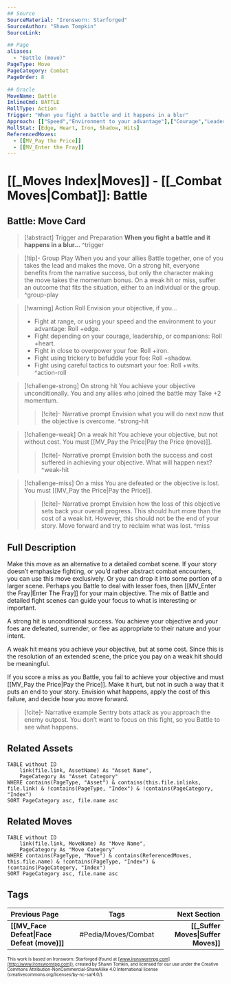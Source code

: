 ```yaml
---
## Source
SourceMaterial: "Ironsworn: Starforged"
SourceAuthor: "Shawn Tompkin"
SourceLink: 

## Page
aliases:
  - "Battle (move)"
PageType: Move
PageCategory: Combat
PageOrder: 8

## Oracle
MoveName: Battle
InlineCmd: BATTLE
RollType: Action
Trigger: "When you fight a battle and it happens in a blur"
Approach: [["Speed","Environment to your advantage"],["Courage","Leadership","Companions"],["Close quarters","Overpower foe"],["Trickery"],["Tactics"]]
RollStat: [Edge, Heart, Iron, Shadow, Wits]
ReferencedMoves: 
  - [[MV_Pay the Price]]
  - [[MV_Enter the Fray]]
---
```

# [[_Moves Index|Moves]] - [[_Combat Moves|Combat]]: Battle
## Battle: Move Card
>[!abstract]  Trigger and Preparation
>**When you fight a battle and it happens in a blur...** ^trigger

> [!tip]- Group Play
> When you and your allies Battle together, one of you takes the lead and makes the move. On a strong hit, everyone benefits from the narrative success, but only the character making the move takes the momentum bonus. On a weak hit or miss, suffer an outcome that fits the situation, either to an individual or the group. ^group-play

> [!warning] Action Roll
> Envision your objective, if you...
>-  Fight at range, or using your speed and the environment to your advantage: Roll +edge.
>-  Fight depending on your courage, leadership, or companions: Roll +heart.
>-  Fight in close to overpower your foe: Roll +iron.
>-  Fight using trickery to befuddle your foe: Roll +shadow.
>-  Fight using careful tactics to outsmart your foe: Roll +wits. ^action-roll

> [!challenge-strong] On strong hit
> You achieve your objective unconditionally. 
> You and any allies who joined the battle may Take +2 momentum.
> > [!cite]- Narrative prompt
> > Envision what you will do next now that the objective is overcome. ^strong-hit

> [!challenge-weak] On a weak hit
>  You achieve your objective, but not without cost. You must [[MV_Pay the Price|Pay the Price (move)]].
> > [!cite]- Narrative prompt
> > Envision both the success and cost suffered in achieving your objective. What will happen next? ^weak-hit

> [!challenge-miss] On a miss
> You are defeated or the objective is lost.  You must [[MV_Pay the Price|Pay the Price]].
> > [!cite]- Narrative prompt
> > Envision how the loss of this objective sets back your overall progress.  This should hurt more than the cost of a weak hit. However, this should not be the end of your story.  Move forward and try to reclaim what was lost. ^miss

## Full Description
Make this move as an alternative to a detailed combat scene. If your story doesn’t emphasize fighting, or you’d rather abstract combat encounters, you can use this move exclusively. Or you can drop it into some portion of a larger scene. Perhaps you Battle to deal with lesser foes, then [[MV_Enter the Fray|Enter The Fray]] for your main objective. The mix of Battle and detailed fight scenes can guide your focus to what is interesting or important. 

A strong hit is unconditional success. You achieve your objective and your foes are defeated, surrender, or flee as appropriate to their nature and your intent. 

A weak hit means you achieve your objective, but at some cost. Since this is the resolution of an extended scene, the price you pay on a weak hit should be meaningful. 

If you score a miss as you Battle, you fail to achieve your objective and must [[MV_Pay the Price|Pay the Price]]. Make it hurt, but not in such a way that it puts an end to your story. Envision what happens, apply the cost of this failure, and decide how you move forward. 

> [!cite]- Narrative example
> Sentry bots attack as you approach the enemy outpost. You don’t want to focus on this fight, so you Battle to see what happens. 

## Related Assets
```dataview
TABLE without ID
	link(file.link, AssetName) As "Asset Name",
	PageCategory As "Asset Category"
WHERE contains(PageType, "Asset") & contains(this.file.inlinks, file.link) & !contains(PageType, "Index") & !contains(PageCategory, "Index")
SORT PageCategory asc, file.name asc
```

## Related Moves
```dataview
TABLE without ID
	link(file.link, MoveName) As "Move Name",
	PageCategory As "Move Category"
WHERE contains(PageType, "Move") & contains(ReferencedMoves, this.file.name) & !contains(PageType, "Index") & !contains(PageCategory, "Index")
SORT PageCategory asc, file.name asc
```

## Tags
| Previous Page | Tags | Next Section |
|:--- |:---:| ---:|
| **[[MV_Face Defeat\|Face Defeat (move)]]** | #Pedia/Moves/Combat | **[[_Suffer Moves\|Suffer Moves]]** |

<font size=-2>This work is based on Ironsworn: Starforged (found at [www.ironswornrpg.com](http://www.ironswornrpg.com)), created by Shawn Tomkin, and licensed for our use under the Creative Commons Attribution-NonCommercial-ShareAlike 4.0 International license  (creativecommons.org/licenses/by-nc-sa/4.0/).</font>